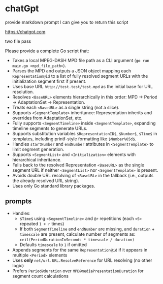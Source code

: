 # chatGpt

provide markdown prompt I can give you to return this script

https://chatgpt.com

two file pass

Please provide a complete Go script that:

- Takes a local MPEG-DASH MPD file path as a CLI argument (`go run main.go <mpd_file_path>`).
- Parses the MPD and outputs a JSON object mapping each `Representation@id` to a list of fully resolved segment URLs with the initialization segment first if present.
- Uses base URL `http://test.test/test.mpd` as the initial base for URL resolution.
- Resolves `<BaseURL>` elements hierarchically in this order: MPD → Period → AdaptationSet → Representation.
- Treats each `<BaseURL>` as a single string (not a slice).
- Supports `<SegmentTemplate>` inheritance: Representation inherits and overrides from AdaptationSet, etc.
- Fully supports `<SegmentTimeline>` inside `<SegmentTemplate>`, expanding timeline segments to generate URLs.
- Supports substitution variables `$RepresentationID$`, `$Number$`, `$Time$` in templates, including printf-style formatting like `$Number%05d$`.
- Handles `startNumber` and `endNumber` attributes in `<SegmentTemplate>` to limit segment generation.
- Supports `<SegmentList>` and `<Initialization>` elements with hierarchical inheritance.
- Falls back to the resolved Representation `<BaseURL>` as the single segment URL if neither `<SegmentList>` nor `<SegmentTemplate>` is present.
- Avoids double URL resolving of `<BaseURL>` in the fallback (i.e., outputs the already resolved URL string).
- Uses only Go standard library packages.

## prompts

- Handles:
  - `$Time$` using `<SegmentTimeline>` and `@r` repetitions (each `<S>` repeated `1 + r` times)
  - If both `SegmentTimeline` and `endNumber` are missing, and `duration` + `timescale` are present, calculate number of segments as:
    `ceil(PeriodDurationInSeconds * timescale / duration)`
  - Defaults `timescale` to `1` if omitted
- Appends segments for the same `Representation@id` if it appears in multiple `<Period>` elements
- Uses **only** `net/url.URL.ResolveReference` for URL resolving (no other logic)
- Prefers `Period@duration` over `MPD@mediaPresentationDuration` for segment count calculations
